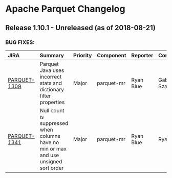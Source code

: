 
<!---
# Licensed to the Apache Software Foundation (ASF) under one
# or more contributor license agreements.  See the NOTICE file
# distributed with this work for additional information
# regarding copyright ownership.  The ASF licenses this file
# to you under the Apache License, Version 2.0 (the
# "License"); you may not use this file except in compliance
# with the License.  You may obtain a copy of the License at
#
#     http://www.apache.org/licenses/LICENSE-2.0
#
# Unless required by applicable law or agreed to in writing, software
# distributed under the License is distributed on an "AS IS" BASIS,
# WITHOUT WARRANTIES OR CONDITIONS OF ANY KIND, either express or implied.
# See the License for the specific language governing permissions and
# limitations under the License.
-->
# Apache Parquet Changelog

## Release 1.10.1 - Unreleased (as of 2018-08-21)



### BUG FIXES:

| JIRA | Summary | Priority | Component | Reporter | Contributor |
|:---- |:---- | :--- |:---- |:---- |:---- |
| [PARQUET-1309](https://issues.apache.org/jira/browse/PARQUET-1309) | Parquet Java uses incorrect stats and dictionary filter properties |  Major | parquet-mr | Ryan Blue | Gabor Szadovszky |
| [PARQUET-1341](https://issues.apache.org/jira/browse/PARQUET-1341) | Null count is suppressed when columns have no min or max and use unsigned sort order |  Major | parquet-mr | Ryan Blue | Ryan Blue |



